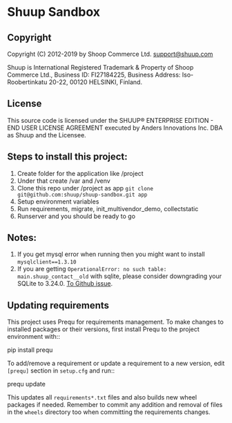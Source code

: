 # Shuup Sandbox


## Copyright

Copyright (C) 2012-2019 by Shoop Commerce Ltd. <support@shuup.com>

Shuup is International Registered Trademark & Property of Shoop Commerce Ltd.,
Business ID: FI27184225,
Business Address: Iso-Roobertinkatu 20-22, 00120 HELSINKI, Finland.


## License

This source code is licensed under the SHUUP® ENTERPRISE EDITION -
END USER LICENSE AGREEMENT executed by Anders Innovations Inc. DBA as Shuup
and the Licensee.


## Steps to install this project:
1. Create folder for the application like /project
2. Under that create /var and /venv
3. Clone this repo under /project as app
   `git clone git@github.com:shuup/shuup-sandbox.git app`
4. Setup environment variables
5. Run requirements, migrate, init_multivendor_demo, collectstatic 
6. Runserver and you should be ready to go


## Notes:
1. If you get mysql error when running then you might want to install
   `mysqlclient==1.3.10`
2. If you are getting `OperationalError: no such table: main.shuup_contact__old`
   with sqlite, please consider downgrading your SQLite to 3.24.0.
   [To Github issue](https://github.com/shuup/shuup-project-template/issues/5).


## Updating requirements

This project uses Prequ for requirements management.  To make changes to
installed packages or their versions, first install Prequ to the project
environment with::

  pip install prequ

To add/remove a requirement or update a requirement to a new version,
edit ``[prequ]`` section in ``setup.cfg`` and run::

  prequ update

This updates all ``requirements*.txt`` files and also builds new wheel
packages if needed.  Remember to commit any addition and removal of
files in the ``wheels`` directory too when committing the requirements
changes.
